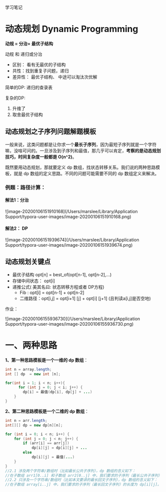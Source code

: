 学习笔记



# 动态规划 Dynamic Programming

**动规 = 分治+ 最优子结构**

动规 和 递归或分治

+ 区别： 看有无最优的子结构
+ 共性：找到重复子问题，递归
+ 差异性： 最优子结构、 中途可以淘汰次优解



简单的DP: 递归的查录表

复杂的DP:

1. 升维了
2. 取舍最优子结构



## 动态规划之子序列问题解题模板

一般来说，这类问题都是让你求一个**最长子序列**，因为最短子序列就是一个字符嘛，没啥可问的。一旦涉及到子序列和最值，那几乎可以肯定，**考察的是动态规划技巧，时间复杂度一般都是 O(n^2)**。

既然要用动态规划，那就要定义 dp 数组，找状态转移关系。我们说的两种思路模板，就是 dp 数组的定义思路。不同的问题可能需要不同的 dp 数组定义来解决。



### 例题：路径计算：

#### 解法1：分治

![image-20200106151910168](/Users/marslee/Library/Application Support/typora-user-images/image-20200106151910168.png)

#### 解法2： DP

![image-20200106151939674](/Users/marslee/Library/Application Support/typora-user-images/image-20200106151939674.png)

## 动态规划关键点

+ 最优子结构 opt[n] = best_of(opt[n-1], opt[n-2],...)
+ 存储中间状态： opt[i]
+ 递推公式( 美其名曰: 状态转移方程或者 DP方程)
  + Fib : opt[i] = opt[n-1] + opt[n-2]
  + 二维路径：opt[i,j] = opt[i+1] [j] + opt[i] [j+1] (且判读a[i,j]是否空地)



作业：

![image-20200106155936730](/Users/marslee/Library/Application Support/typora-user-images/image-20200106155936730.png)

# 一、两种思路

**1、第一种思路模板是一个一维的 dp 数组**：

```java
int n = array.length;
int [] dp  = new int [n];

for(int i = 1; i < n; i++){
      for (int j = 0; j < i; j++) {
        dp[i] = 最值(dp[i], dp[j] + ...)
    }
}
```

**2、第二种思路模板是一个二维的 dp 数组**：

```java
int n = arr.length;
int[][] dp = new dp[n][n];

for (int i = 0; i < n; i++) {
    for (int j = 0; j < n; j++) {
        if (arr[i] == arr[j]) 
            dp[i][j] = dp[i][j] + ...
        else
            dp[i][j] = 最值(...)
    }
}
//2.1 涉及两个字符串/数组时（比如最长公共子序列），dp 数组的含义如下：
//在子数组 arr1[0..i] 和子数组 arr2[0..j] 中，我们要求的子序列（最长公共子序列）长度为 dp[i][j]。
//2.2 只涉及一个字符串/数组时（比如本文要讲的最长回文子序列），dp 数组的含义如下：
//在子数组 array[i..j] 中，我们要求的子序列（最长回文子序列）的长度为 dp[i][j]。
```

## 